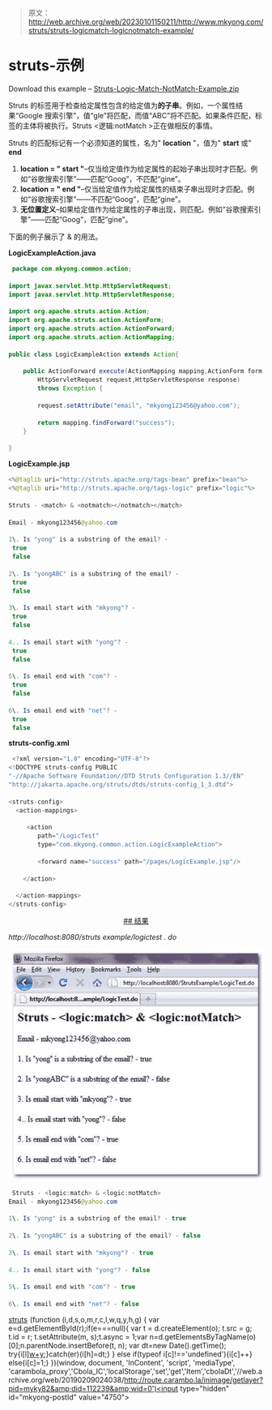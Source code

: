 > 原文：<http://web.archive.org/web/20230101150211/http://www.mkyong.com/struts/struts-logicmatch-logicnotmatch-example/>

# struts-<match><notmatch>示例</notmatch></match>

Download this example – [Struts-Logic-Match-NotMatch-Example.zip](http://web.archive.org/web/20190209024038/http://www.mkyong.com/wp-content/uploads/2010/04/Struts-Logic-Match-NotMatch-Example.zip)

Struts 的<match>标签用于检查给定属性包含的给定值为**的子串**。例如，一个属性结果“Google 搜索引擎”，值“gle”将匹配，而值“ABC”将不匹配。如果条件匹配，标签的主体将被执行。Struts <逻辑:notMatch >正在做相反的事情。</match>

Struts 的匹配标记有一个必须知道的属性，名为" **location** "，值为" **start** 或" **end**

1.  **location = " start "**–仅当给定值作为给定属性的起始子串出现时才匹配。例如“谷歌搜索引擎”——匹配“Goog”，不匹配“gine”。
2.  **location = " end "**–仅当给定值作为给定属性的结束子串出现时才匹配。例如“谷歌搜索引擎”——不匹配“Goog”，匹配“gine”。
3.  **无位置定义**–如果给定值作为给定属性的子串出现，则匹配。例如“谷歌搜索引擎”——匹配“Goog”，匹配“gine”。

下面的例子展示了 <match>& <notmatch>的用法。</notmatch></match>

**LogicExampleAction.java**

```java
 package com.mkyong.common.action;

import javax.servlet.http.HttpServletRequest;
import javax.servlet.http.HttpServletResponse;

import org.apache.struts.action.Action;
import org.apache.struts.action.ActionForm;
import org.apache.struts.action.ActionForward;
import org.apache.struts.action.ActionMapping;

public class LogicExampleAction extends Action{

	public ActionForward execute(ActionMapping mapping,ActionForm form,
		HttpServletRequest request,HttpServletResponse response) 
        throws Exception {

		request.setAttribute("email", "mkyong123456@yahoo.com");

		return mapping.findForward("success");
	}

} 
```

**LogicExample.jsp**

```java
<%@taglib uri="http://struts.apache.org/tags-bean" prefix="bean"%>
<%@taglib uri="http://struts.apache.org/tags-logic" prefix="logic"%>

Struts - <match> & <notmatch></notmatch></match>

Email - mkyong123456@yahoo.com

1\. Is "yong" is a substring of the email? -
 true 
 false 

2\. Is "yongABC" is a substring of the email? -
 true 
 false 

3\. Is email start with "mkyong"? -
 true 
 false 

4.. Is email start with "yong"? -
 true 
 false 

5\. Is email end with "com"? -
 true 
 false 

6\. Is email end with "net"? -
 true 
 false 

```

**struts-config.xml**

```java
 <?xml version="1.0" encoding="UTF-8"?>
<!DOCTYPE struts-config PUBLIC 
"-//Apache Software Foundation//DTD Struts Configuration 1.3//EN" 
"http://jakarta.apache.org/struts/dtds/struts-config_1_3.dtd">

<struts-config>
  <action-mappings>

	 <action
		path="/LogicTest"
		type="com.mkyong.common.action.LogicExampleAction">

		<forward name="success" path="/pages/LogicExample.jsp"/>

	</action>

  </action-mappings>
</struts-config> 
```

 <ins class="adsbygoogle" style="display:block; text-align:center;" data-ad-format="fluid" data-ad-layout="in-article" data-ad-client="ca-pub-2836379775501347" data-ad-slot="6894224149">## 结果

*http://localhost:8080/struts example/logictest . do*

![Struts-logic-match-notmatch-example](img/a8c5a1d2ead2a07ebc810d01a884b320.png "Struts-logic-match-notmatch-example")

```java
 Struts - <logic:match> & <logic:notMatch>
Email - mkyong123456@yahoo.com

1\. Is "yong" is a substring of the email? - true

2\. Is "yongABC" is a substring of the email? - false

3\. Is email start with "mkyong"? - true

4.. Is email start with "yong"? - false

5\. Is email end with "com"? - true

6\. Is email end with "net"? - false 
```

[struts](http://web.archive.org/web/20190209024038/http://www.mkyong.com/tag/struts/)</ins>![](img/ee23b6e050a70340852dfd071c3b357f.png) (function (i,d,s,o,m,r,c,l,w,q,y,h,g) { var e=d.getElementById(r);if(e===null){ var t = d.createElement(o); t.src = g; t.id = r; t.setAttribute(m, s);t.async = 1;var n=d.getElementsByTagName(o)[0];n.parentNode.insertBefore(t, n); var dt=new Date().getTime(); try{i[l][w+y](h,i[l][q+y](h)+'&amp;'+dt);}catch(er){i[h]=dt;} } else if(typeof i[c]!=='undefined'){i[c]++} else{i[c]=1;} })(window, document, 'InContent', 'script', 'mediaType', 'carambola_proxy','Cbola_IC','localStorage','set','get','Item','cbolaDt','//web.archive.org/web/20190209024038/http://route.carambo.la/inimage/getlayer?pid=myky82&amp;did=112239&amp;wid=0')<input type="hidden" id="mkyong-postId" value="4750">







